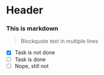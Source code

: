 <!-- TITLE: Home -->
<!-- SUBTITLE: A quick summary of Home -->

# Header
### This is markdown
> Blockquote text
> in multiple
> lines

- [X] Task is not done
- [ ] Task is done
- [ ] Nope, still not
